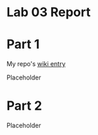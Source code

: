 # Lab 03 Report

# Part 1
My repo's [wiki entry](https://github.com/KKhaghani/oss-repo-template/wiki)

Placeholder

# Part 2
Placeholder
